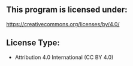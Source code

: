 ## This program is licensed under:
https://creativecommons.org/licenses/by/4.0/

## License Type: 
* Attribution 4.0 International (CC BY 4.0)